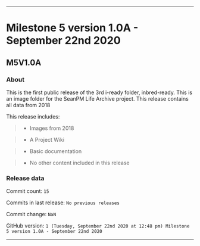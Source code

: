 
***

# Milestone 5 version 1.0A - September 22nd 2020

## M5V1.0A

### About

This is the first public release of the 3rd i-ready folder, inbred-ready. This is an image folder for the SeanPM Life Archive project. This release contains all data from 2018

This release includes:

> * Images from 2018

> * A Project Wiki

> * Basic documentation

> * No other content included in this release

### Release data

Commit count: `15`

Commits in last release: `No previous releases`

Commit change: `NaN`

GitHub version: `1 (Tuesday, September 22nd 2020 at 12:48 pm) Milestone 5 version 1.0A - September 22nd 2020`

***
